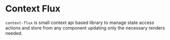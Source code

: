 # Context Flux

`context-flux` is small context api based library to manage state access actions and store from any component updating only the necessary renders needed.